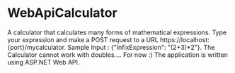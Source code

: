 # WebApiCalculator
А calculator that calculates many forms of mathematical expressions. Type your expression and make a POST request to a URL https://localhost:{port}/mycalculator.
Sample Input : {"InfixExpression": "(2+3)*2"}.
The Calculator cannot work with doubles.... For now :)
The application is written using ASP.NET Web API.
